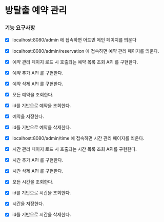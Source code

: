# 방탈출 예약 관리

### 기능 요구사항
- [X] localhost:8080/admin 에 접속하면 어드민 메인 페이지를 띄운다

- [x] localhost:8080/admin/reservation 에 접속하면 예약 관리 페이지를 띄운다.
- [x] 예약 관리 페이지 로드 시 호출되는 예약 목록 조회 API 를 구현한다.

- [x] 예약 추가 API 를 구현한다.
- [x] 예약 삭제 API 를 구현한다.

- [x] 모든 예약을 조회한다.
- [x] id를 기반으로 예약을 조회한다.
- [x] 예약을 저장한다.
- [x] id를 기반으로 예약을 삭제한다.

- [x] localhost:8080/admin/time 에 접속하면 시간 관리 페이지를 띄운다.
- [x] 시간 관리 페이지 로드 시 호출되는 시간 목록 조회 API를 구현한다.

- [x] 시간 추가 API 를 구현한다.
- [x] 시간 삭제 API 를 구현한다.

- [x] 모든 시간을 조회한다.
- [x] id를 기반으로 시간을 조회한다.
- [x] 시간을 저장한다.
- [x] id를 기반으로 시간을 삭제한다.
